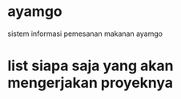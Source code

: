 # ayamgo
sistem informasi pemesanan makanan ayamgo
<h1>list siapa saja yang akan mengerjakan proyeknya</h1>
